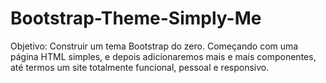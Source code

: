 # Bootstrap-Theme-Simply-Me
Objetivo: Construir um tema Bootstrap do zero.  Começando com uma página HTML simples, e depois adicionaremos mais e mais componentes, até termos um site totalmente funcional, pessoal e responsivo.
